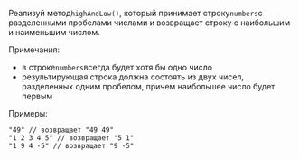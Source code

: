 Реализуй метод`highAndLow()`, который принимает строку`numbers`с разделенными пробелами числами и
возвращает строку с наибольшим и наименьшим числом.

Примечания:

- в строке`numbers`всегда будет хотя бы одно число
- результирующая строка должна состоять из двух чисел, разделенных одним пробелом, причем
  наибольшее число будет первым

Примеры:

```
"49" // возвращает "49 49"
"1 2 3 4 5" // возвращает "5 1"
"1 9 4 -5" // возвращает "9 -5"
```